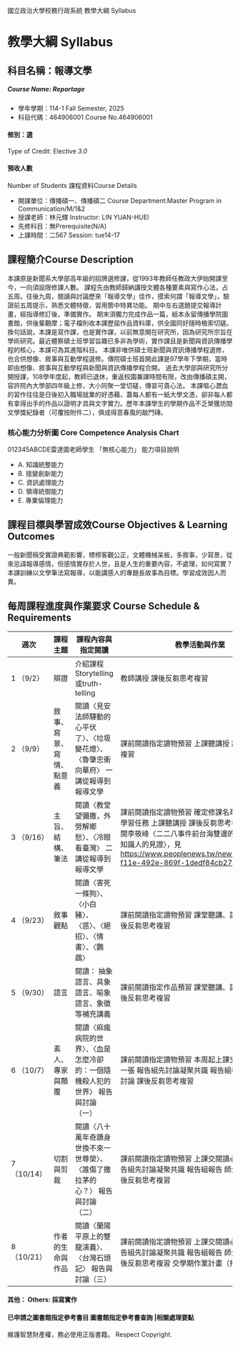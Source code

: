 國立政治大學校務行政系統 教學大綱 Syllabus
# 教學大綱 Syllabus
##  科目名稱：報導文學
#####  Course Name: Reportage
  * 學年學期：114-1 Fall Semester, 2025 
  * 科目代碼：464906001 Course No.464906001
#### 修別：選
Type of Credit: Elective 
_3.0_
#### 預收人數
Number of Students
課程資料Course Details
  * 開課單位：傳播碩一、傳播碩二 Course Department:Master Program in Communication/M/1&2 
  * 授課老師：林元輝 Instructor: LIN YUAN-HUEI 
  * 先修科目：無Prerequisite(N/A)
  * 上課時間：二567 Session: tue14-17
##  課程簡介Course Description
本課原是新聞系大學部高年級的招牌選修課，從1993年教師任教政大伊始開課至今，一向須設限修課人數。
課程先由教師歸納講授文體各種要素與寫作心法，占五周。往後九周，閱讀與討論歷來「報導文學」佳作，摸索何謂「報導文學」，驗證前五周提示，熟悉文體特徵，習用箇中特異功能。
期中左右選題提交報導計畫，經指導修訂後，準備實作。
期末須獨力完成作品一篇，紙本永留傳播學院圖書館，供後輩觀摩；電子檔則收本課歷屆作品資料庫，供全國同好隨時檢索切磋。
換句話說，本課是寫作課，也是實作課，以前無意開在研究所，因為研究所宗旨在學術研究。最近體察碩士班學習旨趣已多非為學術，實作課且是新聞與資訊傳播學程的核心，本課可為其進階科目。
本課非唯供碩士班新聞與資訊傳播學程選修，也合供想像、敘事與互動學程選修。傳院碩士班首開此課是97學年下學期，當時即由想像、敘事與互動學程與新聞與資訊傳播學程合開。
過去大學部與研究所分開授課，108學年度起，教師已退休，重返校園兼課時間有限，改由傳播碩主開，容許院內大學部四年級上修，大小同聚一堂切磋，傳習可貴心法。
本課嘔心瀝血的習作往往是日後初入職場就業的好憑藉，蓋每人都有一紙大學文憑，卻非每人都有拿得出手的作品以證明才具與文字實力。歷年本課學生的學期作品不乏榮獲坊間文學獎紀錄者（可覆按附件二），俱成得意春風的敲門磚。
###  核心能力分析圖 Core Competence Analysis Chart
012345ABCDE雷達圖老師學生
「無核心能力」 
能力項目說明
  * A. 知識統整能力
  * B. 擅變創新能力
  * C. 資訊處理能力
  * D. 領導統御能力
  * E. 專業倫理能力
##  課程目標與學習成效Course Objectives & Learning Outcomes 
一般新聞稿受實證典範影響，標榜客觀公正，文體機械呆板，多敘事，少寫景，從來忌諱報導感情，但感情實存於人世，且是人生的重要內容，不處理，如何寫實？本課訓練以文學筆法寫報導，以能講感人的專題長故事為目標。學習成效因人而異。
##  每周課程進度與作業要求 Course Schedule & Requirements
週次 |  課程 主題 |  課程內容與 指定閱讀 |  教學活動與作業  
---|---|---|---  
1 （9/2） |  辯證 |  介紹課程 Storytelling或truth-telling |  教師講授 課後反芻思考複習  
2 （9/9） |  敘事、寫景、寫情、點意義 |  閱讀〈見安法師驛動的心平伏了〉、〈垃圾變花燈〉、〈魯肇忠衝向華府〉 一講從報導到報導文學 |  課前閱讀指定讀物預習 上課聽講授 課後反芻思考複習  
3 （9/16） |  主旨、結構、筆法 |  閱讀〈教堂望彌撒，外勞解鄉愁〉、〈冷眼看臺灣〉 二講從報導到報導文學 |  課前閱讀指定讀物預習 確定修課名單，分組並分派學習任務 上課聽講授 課後反芻思考複習，並再參閱李筱峰〈二二八事件前台海雙邊的落差--中國知識人的見證〉，見 https://www.peoplenews.tw/news/92b42171-f11e-492e-869f-1dedf84cb27e  
4 （9/23） |  敘事 觀點 |  閱讀〈害死一條狗〉、〈小白豬〉、〈惑〉、〈絕招〉、〈情書〉、〈鸚鵡〉 |  課前閱讀指定讀物預習 課堂聽講、討論、練習 課後反芻思考複習  
5 （9/30） |  語言 |  閱讀： 抽象語言、具象語言、喻象語言、象徵等補充講義 |  課前閱讀指定作品預習 課堂聽講、討論、練習 課後反芻思考複習  
6 （10/7） |  素人、專家與顛覆 |  閱讀〈痲瘋病院的世界〉、〈血是怎麼冷卻的：一個隨機殺人犯的世界〉 報告與討論（一） |  課前閱讀指定讀物預習 本周起上課交閱讀心得A4一張 報告組先討論凝聚共識 報告組報告 師生參與討論 課後反芻思考複習  
7 （10/14） |  切割與剪裁 |  閱讀〈八十萬年奇蹟身世換不來一世尊榮〉、〈誰傷了撒拉茅的心？〉 報告與討論（二） |  課前閱讀指定讀物預習 上課交閱讀心得A4一張 報告組先討論凝聚共識 報告組報告 師生參與討論 課後反芻思考複習  
8 （10/21） |  作者的生命與作品 |  閱讀〈蘭陽平原上的雙龍演義〉、〈台灣石頭記〉 報告與討論（三） |  課前閱讀指定讀物預習 上課交閱讀心得A4一張 報告組先討論凝聚共識 報告組報告 師生參與討論 課後反芻思考複習 交學期作業計畫（打字，A4紙
####  其他： Others: 採寫實作 
####  已申請之圖書館指定參考書目  圖書館指定參考書查詢 |相關處理要點
維護智慧財產權，務必使用正版書籍。 Respect Copyright.
